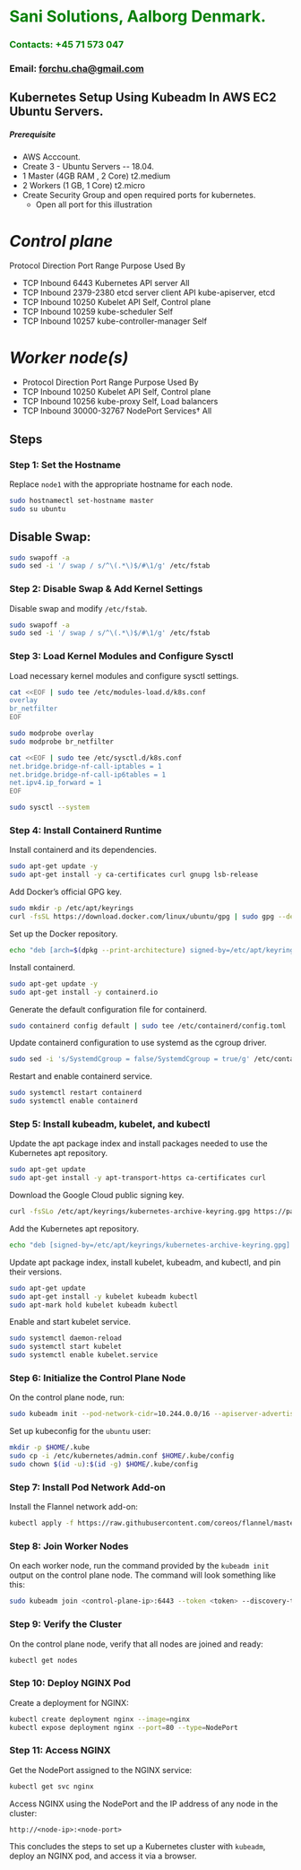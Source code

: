 #  **<span style="color:green">Sani Solutions, Aalborg Denmark.</span>**
### **<span style="color:green">Contacts: +45 71 573 047</span>**
### **Email: forchu.cha@gmail.com**



## Kubernetes Setup Using Kubeadm In AWS EC2 Ubuntu Servers.
##### Prerequisite
+ AWS Acccount.
+ Create 3 - Ubuntu Servers -- 18.04.
+ 1 Master (4GB RAM , 2 Core)  t2.medium
+ 2 Workers  (1 GB, 1 Core)     t2.micro
+ Create Security Group and open required ports for kubernetes.
   + Open all port for this illustration
# *Control plane*
Protocol	Direction	Port Range	Purpose	Used By
+ TCP	Inbound	6443	Kubernetes API server	All
+ TCP	Inbound	2379-2380	etcd server client API	kube-apiserver, etcd
+ TCP	Inbound	10250	Kubelet API	Self, Control plane
+ TCP	Inbound	10259	kube-scheduler	Self
+ TCP	Inbound	10257	kube-controller-manager	Self
 # *Worker node(s)*
+ Protocol	Direction	Port Range	Purpose	Used By
+ TCP	Inbound	10250	Kubelet API	Self, Control plane
+ TCP	Inbound	10256	kube-proxy	Self, Load balancers
+ TCP	Inbound	30000-32767	NodePort Services†	All


## Steps

### Step 1: Set the Hostname

Replace `node1` with the appropriate hostname for each node.

```bash
sudo hostnamectl set-hostname master
sudo su ubuntu
```
## **Disable Swap**:
   ```bash
   sudo swapoff -a
   sudo sed -i '/ swap / s/^\(.*\)$/#\1/g' /etc/fstab
   ```
### Step 2: Disable Swap & Add Kernel Settings

Disable swap and modify `/etc/fstab`.

```bash
sudo swapoff -a
sudo sed -i '/ swap / s/^\(.*\)$/#\1/g' /etc/fstab
```

### Step 3: Load Kernel Modules and Configure Sysctl

Load necessary kernel modules and configure sysctl settings.

```bash
cat <<EOF | sudo tee /etc/modules-load.d/k8s.conf
overlay
br_netfilter
EOF

sudo modprobe overlay
sudo modprobe br_netfilter

cat <<EOF | sudo tee /etc/sysctl.d/k8s.conf
net.bridge.bridge-nf-call-iptables = 1
net.bridge.bridge-nf-call-ip6tables = 1
net.ipv4.ip_forward = 1
EOF

sudo sysctl --system
```

### Step 4: Install Containerd Runtime

Install containerd and its dependencies.

```bash
sudo apt-get update -y
sudo apt-get install -y ca-certificates curl gnupg lsb-release
```

Add Docker’s official GPG key.

```bash
sudo mkdir -p /etc/apt/keyrings
curl -fsSL https://download.docker.com/linux/ubuntu/gpg | sudo gpg --dearmor -o /etc/apt/keyrings/docker.gpg
```

Set up the Docker repository.

```bash
echo "deb [arch=$(dpkg --print-architecture) signed-by=/etc/apt/keyrings/docker.gpg] https://download.docker.com/linux/ubuntu $(lsb_release -cs) stable" | sudo tee /etc/apt/sources.list.d/docker.list > /dev/null
```

Install containerd.

```bash
sudo apt-get update -y
sudo apt-get install -y containerd.io
```

Generate the default configuration file for containerd.

```bash
sudo containerd config default | sudo tee /etc/containerd/config.toml
```

Update containerd configuration to use systemd as the cgroup driver.

```bash
sudo sed -i 's/SystemdCgroup = false/SystemdCgroup = true/g' /etc/containerd/config.toml
```

Restart and enable containerd service.

```bash
sudo systemctl restart containerd
sudo systemctl enable containerd
```

### Step 5: Install kubeadm, kubelet, and kubectl

Update the apt package index and install packages needed to use the Kubernetes apt repository.

```bash
sudo apt-get update
sudo apt-get install -y apt-transport-https ca-certificates curl
```

Download the Google Cloud public signing key.

```bash
curl -fsSLo /etc/apt/keyrings/kubernetes-archive-keyring.gpg https://packages.cloud.google.com/apt/doc/apt-key.gpg
```

Add the Kubernetes apt repository.

```bash
echo "deb [signed-by=/etc/apt/keyrings/kubernetes-archive-keyring.gpg] https://apt.kubernetes.io/ kubernetes-xenial main" | sudo tee /etc/apt/sources.list.d/kubernetes.list
```

Update apt package index, install kubelet, kubeadm, and kubectl, and pin their versions.

```bash
sudo apt-get update
sudo apt-get install -y kubelet kubeadm kubectl
sudo apt-mark hold kubelet kubeadm kubectl
```

Enable and start kubelet service.

```bash
sudo systemctl daemon-reload
sudo systemctl start kubelet
sudo systemctl enable kubelet.service
```

### Step 6: Initialize the Control Plane Node

On the control plane node, run:

```bash
sudo kubeadm init --pod-network-cidr=10.244.0.0/16 --apiserver-advertise-address=<control-plane-ip>
```

Set up kubeconfig for the `ubuntu` user:

```bash
mkdir -p $HOME/.kube
sudo cp -i /etc/kubernetes/admin.conf $HOME/.kube/config
sudo chown $(id -u):$(id -g) $HOME/.kube/config
```

### Step 7: Install Pod Network Add-on

Install the Flannel network add-on:

```bash
kubectl apply -f https://raw.githubusercontent.com/coreos/flannel/master/Documentation/kube-flannel.yml
```

### Step 8: Join Worker Nodes

On each worker node, run the command provided by the `kubeadm init` output on the control plane node. The command will look something like this:

```bash
sudo kubeadm join <control-plane-ip>:6443 --token <token> --discovery-token-ca-cert-hash sha256:<hash>
```

### Step 9: Verify the Cluster

On the control plane node, verify that all nodes are joined and ready:

```bash
kubectl get nodes
```

### Step 10: Deploy NGINX Pod

Create a deployment for NGINX:

```bash
kubectl create deployment nginx --image=nginx
kubectl expose deployment nginx --port=80 --type=NodePort
```

### Step 11: Access NGINX

Get the NodePort assigned to the NGINX service:

```bash
kubectl get svc nginx
```

Access NGINX using the NodePort and the IP address of any node in the cluster:

```
http://<node-ip>:<node-port>
```

This concludes the steps to set up a Kubernetes cluster with `kubeadm`, deploy an NGINX pod, and access it via a browser.
```


